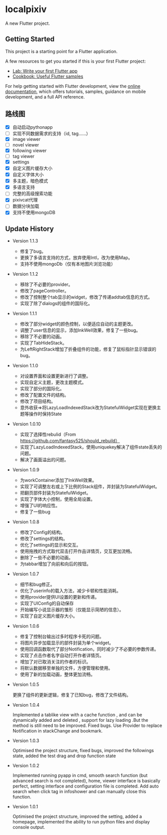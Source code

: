 # localpixiv

A new Flutter project.

## Getting Started

This project is a starting point for a Flutter application.

A few resources to get you started if this is your first Flutter project:

- [Lab: Write your first Flutter app](https://docs.flutter.dev/get-started/codelab)
- [Cookbook: Useful Flutter samples](https://docs.flutter.dev/cookbook)

For help getting started with Flutter development, view the
[online documentation](https://docs.flutter.dev/), which offers tutorials,
samples, guidance on mobile development, and a full API reference.

## 路线图
 - [x] 自动启动pythonapp
 - [ ] 实现不同数据需求的支持（id, tag......）
 - [x] image viewer
 - [ ] novel viewer
 - [x] following viewer
 - [ ] tag viewer
 - [x] settings
 - [x] 自定义图片缓存大小
 - [x] 自定义字体大小
 - [x] 多主题，暗色模式
 - [x] 多语言支持
 - [ ] 完整的高级搜索功能
 - [x] pixivcat代理
 - [ ] 数据分块加载
 - [x] 支持不使用mongoDB

## Update History
 - Version 1.1.3

    - 修复了bug。
    - 更换了多语言支持的方式，放弃使用Intl，改为使用Map。
    - 支持不使用mongoDb（仅有本地图片浏览功能）
 - Version 1.1.2

    - 移除了不必要的provider。
    - 修改了pageController。
    - 修改了控制整个tab显示的widget，修改了传递addtab信息的方式。
    - 实现了除了dialogs的组件的国际化。
 - Version 1.1.1

    - 修改了部分widget的颜色控制，以便适应自动的主题更改。
    - 调整了user信息的显示，添加InkWell效果，修复了一些bug。
    - 移除了不必要的动画。
    - 实现了TabHideStack。
    - 为LeftRightStack增加了折叠组件的功能，修复了鼠标指针显示错误的bug。
 - Version 1.1.0

    - 对设置界面和设置更新进行了调整。
    - 实现自定义主题，更改主题模式。
    - 实现了部分的国际化。
    - 修改了配置文件的结构。
    - 修改了项目结构。
    - 意外收获=>将LazyLoadIndexedStack改为StatefulWidget实现在更换主题等操作时保持State
 - Version 1.0.10

    - 实现了选择性rebulid（From https://github.com/fantasy525/should_rebuild）
    - 实现了LazyLoadIndexedStack，使用uniquekey解决了组件state丢失的问题。
    - 解决了画面溢出的问题。
 - Version 1.0.9

    - 为workContainer添加了InkWell效果。
    - 实现了可调整左右或上下比例的Stack组件，并封装为StatefulWidget。
    - 把翻页部件封装为StatefulWidget。
    - 实现了字体大小控制，使用全局设置。
    - 增强了UI的响应性。
    - 修复了一些bug
 - Version 1.0.8

    - 修改了Config的结构。
    - 修改了settings的结构。
    - 优化了settings的显示和交互。
    - 使用拖拽的方式取代双击打开作品详情页，交互更加流畅。
    - 删除了一些不必要的动画。
    - 为tabbar增加了向前和向后的按钮。
 - Version 1.0.7

    - 细节和bug修正。
    - 优化了userinfo的载入方法，减少卡顿和性能消耗。
    - 使用provider提供UI设置的更新和传递。
    - 实现了UIConfig的自动保存
    - 开始编写小说显示器的雏形（仅能显示简陋的信息）。
    - 实现了自定义图片缓存大小。
 - Version 1.0.6

    - 修复了控制台输出过多时程序卡死的问题。
    - 将图片异步加载显示的部件封装为单个widget。
    - 使用回调函数取代了部分Notification，同时减少了不必要的参数传递。
    - 实现了点击作者名字自动打开作者详情页。
    - 增加了对已取消关注的作者的标识。
    - 将默认数据移至单独的文件，方便管理和使用。
    - 使用了新的加载动画，整体更加流畅。
 - Version 1.0.5

    更换了组件的更新逻辑，修复了已知bug，修改了文件结构。
 - Version 1.0.4

    Implemented a tablike view with a cache function , and can be dynamically added and deleted , support for lazy loading .But the method is still need to be improved.
    Fixed bugs. Use Provider to replace Notification in stackChange and bookmark.
 - Version 1.0.3

    Optimised the project structure, fixed bugs, improved the followings state, added the test drag and drop function state
 - Version 1.0.2

    Implemented running pyapp in cmd, smooth search function (but advanced search is not completed), home, viewer interface is basically perfect, setting interface and configuration file is completed.
    Add auto search when click tag in infoshower and can manually close this function.
 - Version 1.0.1

    Optimised the project structure, improved the setting, added a homepage, implemented the ability to run python files and display console output.